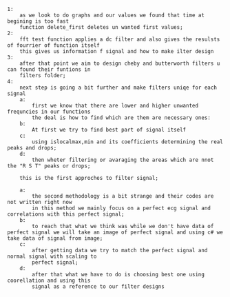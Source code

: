     1:
        as we look to do graphs and our values we found that time at begining is too fast 
        function delete_first deletes un wanted first values;
    2:
        fft test function applies a dc filter and also gives the resulsts of fourrier of function itself
        this gives us information f signal and how to make ilter design
    3:
        after that point we aim to design cheby and butterworth filters u can found their funtions in 
        filters folder;
    4: 
        next step is going a bit further and make filters uniqe for each signal
        a:
            first we know that there are lower and higher unwanted frequncies in our functions 
            the deal is how to find which are them are necessary ones:
        b:
            At first we try to find best part of signal itself
        c: 
            using islocalmax,min and its coefficients determining the real peaks and drops;
        d:
            then wheter filtering or avaraging the areas which are nnot the "R S T" peaks or drops;
        
        this is the first approches to filter signal;
        
        a:
            the second methodology is a bit strange and their codes are not written right now
            in this method we mainly focus on a perfect ecg signal and correlations with this perfect signal;
        b: 
            to reach that what we think was while we don't have data of perfect signal we will take an image of perfect signal and using c# we take data of signal from image;
        c: 
            after getting data we try to match the perfect signal and normal signal with scaling to
            perfect signal;
        d:
            after that what we have to do is choosing best one using coorellation and using this
            signal as a reference to our filter designs 